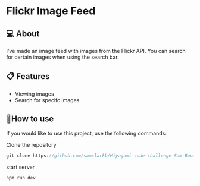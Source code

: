 # Flickr Image Feed

## :computer: About
I've made an image feed with images from the Flickr API. You can search for certain images when using the search bar.

## :clipboard: Features
- Viewing images
- Search for specifc images

## :wrench:How to use
If you would like to use this project, use the following commands:

Clone the repository 
```js
git clone https://github.com/samclarkb/Miyagami-code-challenge-Sam-Boot.git
```
start server
```js
npm run dev
```

